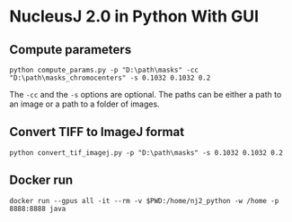 # NucleusJ 2.0 in Python With GUI

## Compute parameters

	python compute_params.py -p "D:\path\masks" -cc "D:\path\masks_chromocenters" -s 0.1032 0.1032 0.2

The `-cc` and the `-s` options are optional. The paths can be either a path to an image or a path to a folder of images.

## Convert TIFF to ImageJ format

	python convert_tif_imagej.py -p "D:\path\masks" -s 0.1032 0.1032 0.2

## Docker run

	docker run --gpus all -it --rm -v $PWD:/home/nj2_python -w /home -p 8888:8888 java
